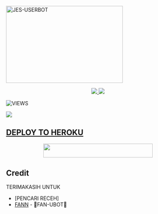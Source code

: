 <a href="https://heroku.com/deploy?template=https://github.com/ifan027/Deploy.git"><img src="https://telegra.ph/file/3f29860caffa632eeb4f1.jpg" width="320" height="211" alt="  JES-USERBOT" /></a>

<p align="center">
  <a href="https://github.com/Ifan027/Deploy/fork">
    <img src="https://img.shields.io/github/forks/Ifan027/FAN-UBOT?label=Fork&style=social">
    
  </a>
  <a href="https://github.com/Ifan027/FAN-UBOT">
    <img src="https://img.shields.io/github/stars/ifan027/FAN-UBOT?style=social">
  </a>
</p>  

![VIEWS](https://komarev.com/ghpvc/?username=Jesxzy)

<a href="https://t.me/obrolansuar/"><img src="https://img.shields.io/badge/KODE%20PENILAIAN-A+-blue.svg?style=for-the-badge&logo=Factor.">

## DEPLOY TO HEROKU
<p align="center"><a href="https://telegram.dog/XTZ_HerokuBot?start=SmVza2VyZW4vSlNTLVVCT1QgSlMtVUJPVA"> <img src="https://img.shields.io/badge/Deploy%20To%20Heroku-indigo?style=flat&logo=heroku" width="300" height="38.60" /></a></p>

## Credit
TERIMAKASIH UNTUK

*   [PENCARI RECEH]
*   [FANN](https://t.me/Vaaannnkeren) - 🍃FAN-UBOT🍃

